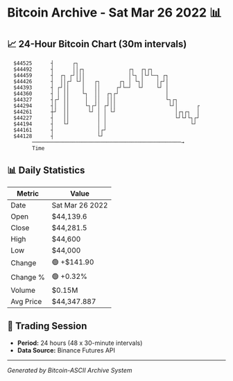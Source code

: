 # Bitcoin Archive - Sat Mar 26 2022 📊

## 📈 24-Hour Bitcoin Chart (30m intervals)

```
  $44525      ┤      ┌┐                                        
  $44492      ┤      ││┌┐              ┌┐  ┌┐┌┐                
  $44459      ┤  ┌┐ ┌┘│││              │└┐ │└┘└─┐ ┌┐           
  $44426      ┤  ││┌┘ └┘│   ┌┐      ┌┐ │ └┐│    │┌┘│           
  $44393      ┤ ┌┘││    │   ││     ┌┘└─┘  └┘    └┘ │           
  $44360      ┤ │ ││    └┐  ││  ┌┐┌┘               │           
  $44327      ┤┌┘ ││     │  ││  │││                └┐┌┐        
  $44294      ┤│  ││     └┐┌┘│ ┌┘││                 └┘│      ┌ 
  $44261      ┼┘  ││      └┘ │ │ └┘                   │┌┐┌┐  │ 
  $44227      ┤   ││         │ │                      └┘└┘└┐┌┘ 
  $44194      ┤   └┘         │ │                           └┘  
  $44161      ┤              │┌┘                               
  $44128      ┤              └┘                                
        ────────────────────────────────────────────────→
        Time
```

## 📊 Daily Statistics

| Metric | Value |
|--------|-------|
| Date | Sat Mar 26 2022 |
| Open | $44,139.6 |
| Close | $44,281.5 |
| High | $44,600 |
| Low | $44,000 |
| Change | 🟢 +$141.90 |
| Change % | 🟢 +0.32% |
| Volume | $0.15M |
| Avg Price | $44,347.887 |

## 📅 Trading Session

- **Period:** 24 hours (48 x 30-minute intervals)
- **Data Source:** Binance Futures API

---
*Generated by Bitcoin-ASCII Archive System*
